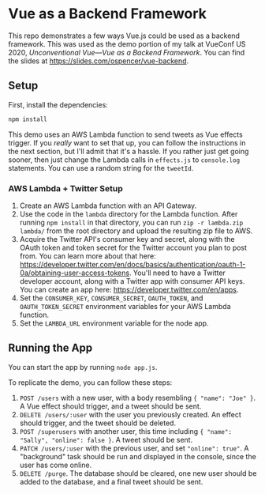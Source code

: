 # Vue as a Backend Framework

This repo demonstrates a few ways Vue.js could be used as a backend framework. This was used as the demo portion of my talk at VueConf US 2020, _Unconventional Vue—Vue as a Backend Framework_. You can find the slides at https://slides.com/ospencer/vue-backend.

## Setup

First, install the dependencies:

```sh
npm install
```

This demo uses an AWS Lambda function to send tweets as Vue effects trigger. If you _really_ want to set that up, you can follow the instructions in the next section, but I'll admit that it's a hassle. If you rather just get going sooner, then just change the Lambda calls in `effects.js` to `console.log` statements. You can use a random string for the `tweetId`.

### AWS Lambda + Twitter Setup

1. Create an AWS Lambda function with an API Gateway.
1. Use the code in the `lambda` directory for the Lambda function. After running `npm install` in that directory, you can run `zip -r lambda.zip lambda/` from the root directory and upload the resulting zip file to AWS.
1. Acquire the Twitter API's consumer key and secret, along with the OAuth token and token secret for the Twitter account you plan to post from. You can learn more about that here: https://developer.twitter.com/en/docs/basics/authentication/oauth-1-0a/obtaining-user-access-tokens. You'll need to have a Twitter developer account, along with a Twitter app with consumer API keys. You can create an app here: https://developer.twitter.com/en/apps.
1. Set the `CONSUMER_KEY`, `CONSUMER_SECRET`, `OAUTH_TOKEN`, and `OAUTH_TOKEN_SECRET` environment variables for your AWS Lambda function.
1. Set the `LAMBDA_URL` environment variable for the node app.

## Running the App

You can start the app by running `node app.js`.

To replicate the demo, you can follow these steps:

1. `POST /users` with a new user, with a body resembling `{ "name": "Joe" }`. A Vue effect should trigger, and a tweet should be sent.
1. `DELETE /users/:user` with the user you previously created. An effect should trigger, and the tweet should be deleted.
1. `POST /superusers` with another user, this time including `{ "name": "Sally", "online": false }`. A tweet should be sent.
1. `PATCH /users/:user` with the previous user, and set `"online": true"`. A "background" task should be run and displayed in the console, since the user has come online.
1. `DELETE /purge`. The database should be cleared, one new user should be added to the database, and a final tweet should be sent.
